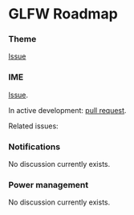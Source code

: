 
# GLFW Roadmap


### Theme

[Issue](https://github.com/glfw/glfw/issues/2257)

### IME

[Issue](https://github.com/glfw/glfw/issues/41).

In active development: [pull request](https://github.com/glfw/glfw/pull/2130).

Related issues: 

### Notifications

No discussion currently exists.

### Power management

No discussion currently exists.

